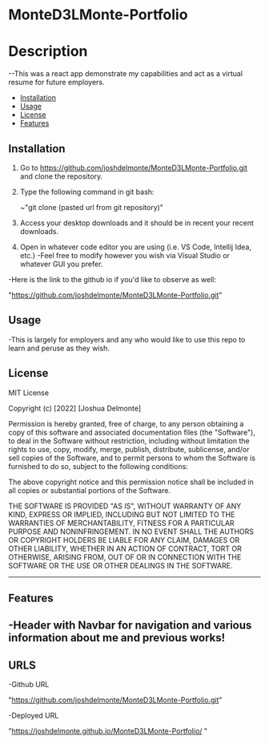 # MonteD3LMonte-Portfolio


# Description

--This was a react app demonstrate my capabilities and act as a virtual resume for future employers.

- [Installation](#installation)
- [Usage](#usage)
- [License](#license)
- [Features](#features)
## Installation

1. Go to https://github.com/joshdelmonte/MonteD3LMonte-Portfolio.git and clone the repository.
    
2. Type the following command in git bash:

    ~"git clone (pasted url from git repository)"

3. Access your desktop downloads and it should be in recent your recent downloads.

4. Open in whatever code editor you are using (i.e. VS Code, Intellij Idea, etc.)
-Feel free to modify however you wish via Visual Studio or whatever GUI you prefer.

-Here is the link to the github io if you'd like to observe as well:

"https://github.com/joshdelmonte/MonteD3LMonte-Portfolio.git"

## Usage

-This is largely for employers and any who would like to use this repo to learn and peruse as they wish.

## License

MIT License

Copyright (c) [2022] [Joshua Delmonte]

Permission is hereby granted, free of charge, to any person obtaining a copy
of this software and associated documentation files (the "Software"), to deal
in the Software without restriction, including without limitation the rights
to use, copy, modify, merge, publish, distribute, sublicense, and/or sell
copies of the Software, and to permit persons to whom the Software is
furnished to do so, subject to the following conditions:

The above copyright notice and this permission notice shall be included in all
copies or substantial portions of the Software.

THE SOFTWARE IS PROVIDED "AS IS", WITHOUT WARRANTY OF ANY KIND, EXPRESS OR
IMPLIED, INCLUDING BUT NOT LIMITED TO THE WARRANTIES OF MERCHANTABILITY,
FITNESS FOR A PARTICULAR PURPOSE AND NONINFRINGEMENT. IN NO EVENT SHALL THE
AUTHORS OR COPYRIGHT HOLDERS BE LIABLE FOR ANY CLAIM, DAMAGES OR OTHER
LIABILITY, WHETHER IN AN ACTION OF CONTRACT, TORT OR OTHERWISE, ARISING FROM,
OUT OF OR IN CONNECTION WITH THE SOFTWARE OR THE USE OR OTHER DEALINGS IN THE
SOFTWARE.

---

## Features

-Header with Navbar for navigation and various information about me and previous works!
---

## URLS

-Github URL

"https://github.com/joshdelmonte/MonteD3LMonte-Portfolio.git"

-Deployed URL

"https://joshdelmonte.github.io/MonteD3LMonte-Portfolio/ "